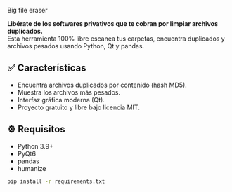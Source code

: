 Big file eraser

**Libérate de los softwares privativos que te cobran por limpiar archivos duplicados.**  
Esta herramienta 100% libre escanea tus carpetas, encuentra duplicados y archivos pesados usando Python, Qt y pandas.

## ✅ Características

- Encuentra archivos duplicados por contenido (hash MD5).
- Muestra los archivos más pesados.
- Interfaz gráfica moderna (Qt).
- Proyecto gratuito y libre bajo licencia MIT.

## ⚙️ Requisitos

- Python 3.9+
- PyQt6
- pandas
- humanize

```bash
pip install -r requirements.txt
